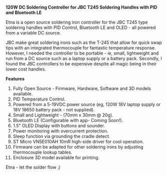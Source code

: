 **120W DC Soldering Controller for JBC T245 Soldering Handles with PID and Bluetooth LE**

Etna is a open source soldering iron controller for the JBC T245 type soldering handles with PID Control, Bluetooth LE and OLED - all powered from a variable DC source. 

JBC make great soldering irons such as the T-245 that allow for quick swap tips with an integrated thermocouple for fantastic temperature response. However, I needed the controller to be portable - ie, small, lightweight and run from a DC source such as a laptop supply or a battery pack. Secondly, I found the JBC controllers to be expensive despite all magic being in their lower cost handles.

**Features**

1. Fully Open Source - Firmware, Hardware, Software and 3D models available. 
2. PID Temperature Control.
3. Powered from a 5-19VDC power source (eg, 120W 18V laptop supply or 18V 18650 battery pack - not supplied).
4. Small and Lightweight - (70mm x 30mm @ 20g).
5. Bluetooth LE (Configurable with app- Coming Soon!).
6. 1.5" OLED Display with buttons and sounder.
7. Power monitoring with overcurrent protection.
8. Sleep function via grounding the cradle detect.
9. ST Micro VN5E010AH 10mR high-side driver for cool operation.
10. Firmware can be adapted for other soldering irons by adjusting thermocouple lookup tables.
11. Enclosure 3D model available for printing.

Etna - let the solder flow ;) 
